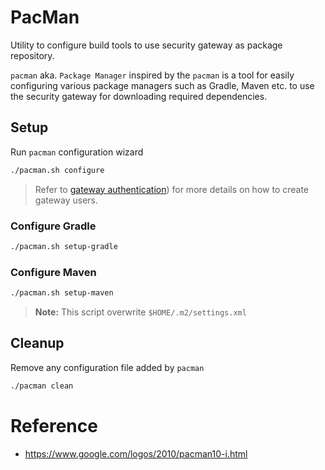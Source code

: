 # PacMan
Utility to configure build tools to use security gateway as package repository.

`pacman` aka. `Package Manager` inspired by the `pacman` is a tool for easily configuring various package managers such as Gradle, Maven etc. to use the security gateway for downloading required dependencies.

## Setup

Run `pacman` configuration wizard

```bash
./pacman.sh configure
```

> Refer to [gateway authentication]([../README.md#authentication)) for more details on how to create gateway users.

### Configure Gradle

```bash
./pacman.sh setup-gradle
```

### Configure Maven

```bash
./pacman.sh setup-maven
```

> **Note:** This script overwrite `$HOME/.m2/settings.xml`

## Cleanup

Remove any configuration file added by `pacman`

```bash
./pacman clean
```

# Reference

* https://www.google.com/logos/2010/pacman10-i.html
